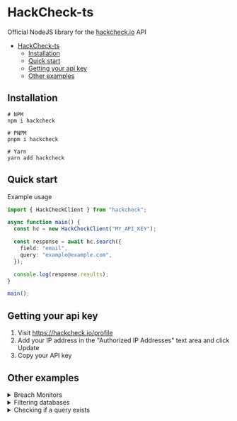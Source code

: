 # HackCheck-ts

Official NodeJS library for the [hackcheck.io](https://hackcheck.io) API

- [HackCheck-ts](#hackcheck-ts)
  - [Installation](#installation)
  - [Quick start](#quick-start)
  - [Getting your api key](#getting-your-api-key)
  - [Other examples](#other-examples)

## Installation

```sh-session
# NPM
npm i hackcheck

# PNPM
pnpm i hackcheck

# Yarn
yarn add hackcheck
```

## Quick start

Example usage

```ts
import { HackCheckClient } from "hackcheck";

async function main() {
  const hc = new HackCheckClient("MY_API_KEY");

  const response = await hc.search({
    field: "email",
    query: "example@example.com",
  });

  console.log(response.results);
}

main();
```

## Getting your api key

1. Visit https://hackcheck.io/profile
2. Add your IP address in the "Authorized IP Addresses" text area and click Update
3. Copy your API key

## Other examples

<details>
<summary>Breach Monitors</summary>

```ts
import { HackCheckClient } from "hackcheck";

async function main() {
  const hc = new HackCheckClient("MY_API_KEY");

  const monitors = await hc.getMonitors();

  console.log(monitors.asset_monitors);
  console.log(monitors.domain_monitors);

  // Getting a monitor by its id
  let myAssetMonitor = await hc.getAssetMonitor("...");

  console.log(myAssetMonitor.status);
  console.log(myAssetMonitor.asset);

  // Updating a monitor
  myAssetMonitor = await hc.updateAssetMonitor("...", {
    asset: "example@example.com",
    asset_type: "email",
    notification_email: "notify-me@domain.com",
  });

  console.log(myAssetMonitor);
}

main();
```

</details>

<details>
<summary>Filtering databases</summary>

```ts
import { HackCheckClient } from "hackcheck";

async function main() {
  const hc = new HackCheckClient("MY_API_KEY");

  // This will only yield results from "website.com" and "website.org"
  const response = await hc.search({
    field: "email",
    query: "example@example.com",
    filter: {
      type: "use",
      databases: ["website.com", "website.org"],
    },
  });

  console.log(response.results);
}

main();
```

</details>

<details>
<summary>Checking if a query exists</summary>

```ts
import { HackCheckClient } from "hackcheck";

async function main() {
  const hc = new HackCheckClient("MY_API_KEY");

  // Returns true if the query is found
  const exists = await hc.check({
    field: "email",
    query: "example@example.com",
  });

  console.log(exists);
}

main();
```

</details>
